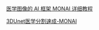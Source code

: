 
[医学图像的 AI 框架 MONAI 详细教程](http://giantpandacv.com/academic/%E8%AF%AD%E4%B9%89%E5%8F%8A%E5%AE%9E%E4%BE%8B%E5%88%86%E5%89%B2/%E5%8C%BB%E5%AD%A6%E5%9B%BE%E5%83%8F%E7%9A%84%20AI%20%E6%A1%86%E6%9E%B6%20MONAI%20%E8%AF%A6%E7%BB%86%E6%95%99%E7%A8%8B%EF%BC%88%E4%B8%80%EF%BC%89/)

[3DUnet医学分割速成-MONAI](https://zhuanlan.zhihu.com/p/166706664)

